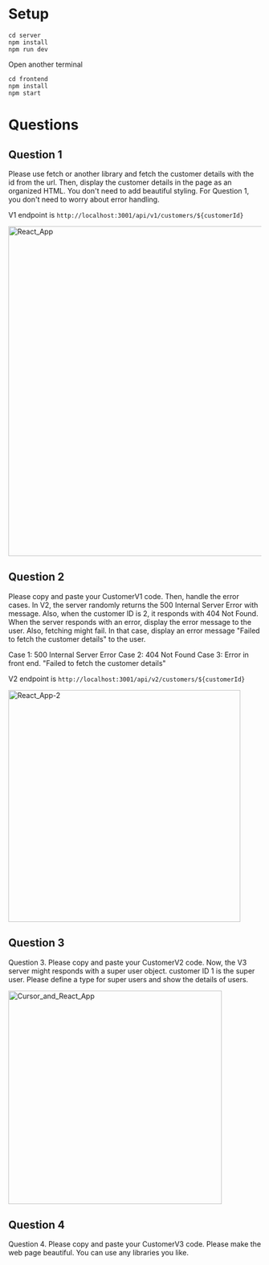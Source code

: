 # Setup

```
cd server
npm install
npm run dev
```

Open another terminal

```
cd frontend
npm install
npm start
```

# Questions

## Question 1

Please use fetch or another library and fetch the customer details with the id from the url.
Then, display the customer details in the page as an organized HTML.
You don't need to add beautiful styling.
For Question 1, you don't need to worry about error handling.

V1 endpoint is `http://localhost:3001/api/v1/customers/${customerId}`

<img width="657" alt="React_App" src="https://user-images.githubusercontent.com/1451339/135393907-e55b63a0-3e64-4371-916c-02e42bb125b9.png">


## Question 2

Please copy and paste your CustomerV1 code.
Then, handle the error cases. In V2, the server randomly returns the 500 Internal Server Error with message.
Also, when the customer ID is 2, it responds with 404 Not Found.
When the server responds with an error, display the error message to the user.
Also, fetching might fail. In that case, display an error message "Failed to fetch the customer details" to the user.

Case 1: 500 Internal Server Error
Case 2: 404 Not Found
Case 3: Error in front end. "Failed to fetch the customer details"

V2 endpoint is `http://localhost:3001/api/v2/customers/${customerId}`

<img width="462" alt="React_App-2" src="https://user-images.githubusercontent.com/1451339/135393918-5d458b70-e862-4166-910a-80849c92db9a.png">

## Question 3

Question 3. Please copy and paste your CustomerV2 code.
Now, the V3 server might responds with a super user object.
customer ID 1 is the super user.
Please define a type for super users and show the details of users.

<img width="425" alt="Cursor_and_React_App" src="https://user-images.githubusercontent.com/1451339/135393950-9ddd1076-0c74-478c-be68-7ba5f806390d.png">


## Question 4

Question 4. Please copy and paste your CustomerV3 code.
Please make the web page beautiful. You can use any libraries you like.
